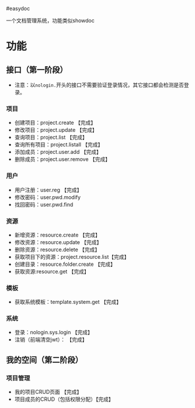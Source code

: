 #easydoc

一个文档管理系统，功能类似showdoc

# 功能

## 接口（第一阶段）

- 注意：以`nologin.`开头的接口不需要验证登录情况，其它接口都会检测是否登录。

### 项目
- 创建项目：project.create       【完成】
- 修改项目：project.update       【完成】
- 查询项目：project.list         【完成】
- 查询所有项目：project.listall   【完成】
- 添加成员：project.user.add      【完成】
- 删除成员：project.user.remove  【完成】

### 用户
- 用户注册：user.reg             【完成】
- 修改密码：user.pwd.modify
- 找回密码：user.pwd.find

### 资源
- 新增资源：resource.create          【完成】
- 修改资源：resource.update          【完成】
- 删除资源：resource.delete          【完成】
- 获取项目下的资源：project.resource.list【完成】
- 创建目录：resource.folder.create   【完成】
- 获取资源:resource.get             【完成】

### 模板

- 获取系统模板：template.system.get 【完成】

### 系统
- 登录：nologin.sys.login          【完成】
- 注销（前端清空jwt）：                                                 【完成】



## 我的空间（第二阶段）

### 项目管理

- 我的项目CRUD页面    【完成】
- 项目成员的CRUD（包括权限分配）【完成】
